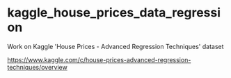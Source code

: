 # kaggle_house_prices_data_regression
Work on Kaggle 'House Prices - Advanced Regression Techniques' dataset

https://www.kaggle.com/c/house-prices-advanced-regression-techniques/overview
